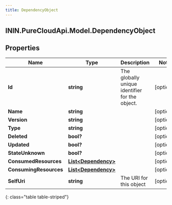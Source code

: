 ```yaml
---
title: DependencyObject
---
```

## ININ.PureCloudApi.Model.DependencyObject

## Properties

|Name | Type | Description | Notes|
|------------ | ------------- | ------------- | -------------|
| **Id** | **string** | The globally unique identifier for the object. | [optional] |
| **Name** | **string** |  | [optional] |
| **Version** | **string** |  | [optional] |
| **Type** | **string** |  | [optional] |
| **Deleted** | **bool?** |  | [optional] |
| **Updated** | **bool?** |  | [optional] |
| **StateUnknown** | **bool?** |  | [optional] |
| **ConsumedResources** | [**List&lt;Dependency&gt;**](Dependency.html) |  | [optional] |
| **ConsumingResources** | [**List&lt;Dependency&gt;**](Dependency.html) |  | [optional] |
| **SelfUri** | **string** | The URI for this object | [optional] |
{: class="table table-striped"}


